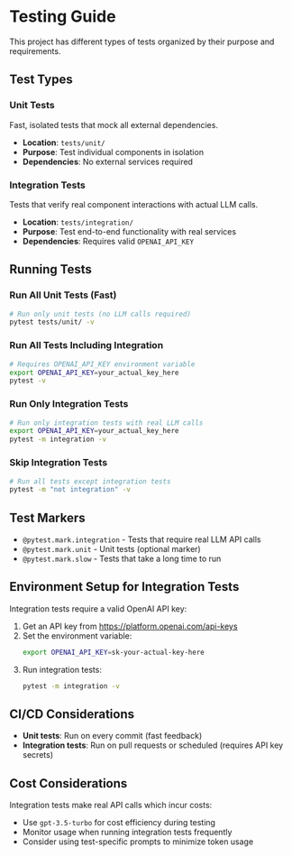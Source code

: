 # Testing Guide

This project has different types of tests organized by their purpose and requirements.

## Test Types

### Unit Tests
Fast, isolated tests that mock all external dependencies.
- **Location**: `tests/unit/`
- **Purpose**: Test individual components in isolation
- **Dependencies**: No external services required

### Integration Tests
Tests that verify real component interactions with actual LLM calls.
- **Location**: `tests/integration/`
- **Purpose**: Test end-to-end functionality with real services
- **Dependencies**: Requires valid `OPENAI_API_KEY`

## Running Tests

### Run All Unit Tests (Fast)
```bash
# Run only unit tests (no LLM calls required)
pytest tests/unit/ -v
```

### Run All Tests Including Integration
```bash
# Requires OPENAI_API_KEY environment variable
export OPENAI_API_KEY=your_actual_key_here
pytest -v
```

### Run Only Integration Tests
```bash
# Run only integration tests with real LLM calls
export OPENAI_API_KEY=your_actual_key_here
pytest -m integration -v
```

### Skip Integration Tests
```bash
# Run all tests except integration tests
pytest -m "not integration" -v
```

## Test Markers

- `@pytest.mark.integration` - Tests that require real LLM API calls
- `@pytest.mark.unit` - Unit tests (optional marker)
- `@pytest.mark.slow` - Tests that take a long time to run

## Environment Setup for Integration Tests

Integration tests require a valid OpenAI API key:

1. Get an API key from https://platform.openai.com/api-keys
2. Set the environment variable:
   ```bash
   export OPENAI_API_KEY=sk-your-actual-key-here
   ```
3. Run integration tests:
   ```bash
   pytest -m integration -v
   ```

## CI/CD Considerations

- **Unit tests**: Run on every commit (fast feedback)
- **Integration tests**: Run on pull requests or scheduled (requires API key secrets)

## Cost Considerations

Integration tests make real API calls which incur costs:
- Use `gpt-3.5-turbo` for cost efficiency during testing
- Monitor usage when running integration tests frequently
- Consider using test-specific prompts to minimize token usage
